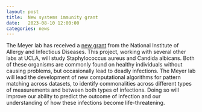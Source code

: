```yaml
---
layout: post
title:  New systems immunity grant
date:   2023-08-10 12:00:00
categories: news
---
```

The Meyer lab has received a [new grant](https://reporter.nih.gov/project-details/10551707) from the National Institute of Allergy and Infectious Diseases. This project, working with several other labs at UCLA, will study Staphylococcus aureus and Candida albicans. Both of these organisms are commonly found on healthy individuals without causing problems, but occasionally lead to deadly infections. The Meyer lab will lead the development of new computational algorithms for pattern matching across datasets, to identify commonalities across different types of measurements and between both types of infections. Doing so will improve our ability to predict the outcome of infection and our understanding of how these infections become life-threatening.